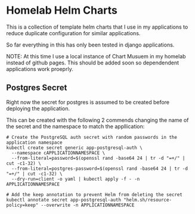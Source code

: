 # Homelab Helm Charts

This is a collection of template helm charts that I use in my applications to reduce duplicate configuration for similar applications.

So far everything in this has only been tested in django applications.

NOTE: At this time I use a local instance of Chart Musuem in my homelab instead of github pages. This should be added soon so dependendent applications work proeprly. 

## Postgres Secret

Right now the secret for postgres is assumed to be created before deploying the application. 

This can be created with the following 2 commends changing the name of the secret and the namespace to match the appllication:

```
# Create the PostgreSQL auth secret with random passwords in the application namespace
kubectl create secret generic app-postgresql-auth \
  --namespace cAPPLICATIONNAMESPACE \
  --from-literal=password=$(openssl rand -base64 24 | tr -d "=+/" | cut -c1-32) \
  --from-literal=postgres-password=$(openssl rand -base64 24 | tr -d "=+/" | cut -c1-32) \
  --dry-run=client -o yaml | kubectl apply -f - -n APPLICATIONNAMESPACE

# Add the keep annotation to prevent Helm from deleting the secret
kubectl annotate secret app-postgresql-auth "helm.sh/resource-policy=keep" --overwrite -n APPLICATIONNAMESPACE
```